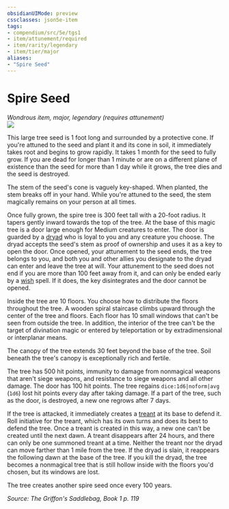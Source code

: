 ```yaml
---
obsidianUIMode: preview
cssclasses: json5e-item
tags:
- compendium/src/5e/tgs1
- item/attunement/required
- item/rarity/legendary
- item/tier/major
aliases: 
- "Spire Seed"
---
```

# Spire Seed
*Wondrous item, major, legendary (requires attunement)*  
![](https://raw.githubusercontent.com/TheGiddyLimit/homebrew/master/_img/TGS1/Spire-Seed.webp#right)  


This large tree seed is 1 foot long and surrounded by a protective cone. If you're attuned to the seed and plant it and its cone in soil, it immediately takes root and begins to grow rapidly. It takes 1 month for the seed to fully grow. If you are dead for longer than 1 minute or are on a different plane of existence than the seed for more than 1 day while it grows, the tree dies and the seed is destroyed.

The stem of the seed's cone is vaguely key-shaped. When planted, the stem breaks off in your hand. While you're attuned to the seed, the stem magically remains on your person at all times.

Once fully grown, the spire tree is 300 feet tall with a 20-foot radius. It tapers gently inward towards the top of the tree. At the base of this magic tree is a door large enough for Medium creatures to enter. The door is guarded by a [dryad](compendium/bestiary/fey/dryad.md) who is loyal to you and any creature you choose. The dryad accepts the seed's stem as proof of ownership and uses it as a key to open the door. Once opened, your attunement to the seed ends, the tree belongs to you, and both you and other allies you designate to the dryad can enter and leave the tree at will. Your attunement to the seed does not end if you are more than 100 feet away from it, and can only be ended early by a [wish](compendium/spells/wish.md) spell. If it does, the key disintegrates and the door cannot be opened.

Inside the tree are 10 floors. You choose how to distribute the floors throughout the tree. A wooden spiral staircase climbs upward through the center of the tree and floors. Each floor has 10 small windows that can't be seen from outside the tree. In addition, the interior of the tree can't be the target of divination magic or entered by teleportation or by extradimensional or interplanar means.

The canopy of the tree extends 30 feet beyond the base of the tree. Soil beneath the tree's canopy is exceptionally rich and fertile.

The tree has 500 hit points, immunity to damage from nonmagical weapons that aren't siege weapons, and resistance to siege weapons and all other damage. The door has 100 hit points. The tree regains `dice:1d6|noform|avg` (`1d6`) lost hit points every day after taking damage. If a part of the tree, such as the door, is destroyed, a new one regrows after 7 days.

If the tree is attacked, it immediately creates a [treant](compendium/bestiary/plant/treant.md) at its base to defend it. Roll initiative for the treant, which has its own turns and does its best to defend the tree. Once a treant is created in this way, a new one can't be created until the next dawn. A treant disappears after 24 hours, and there can only be one summoned treant at a time. Neither the treant nor the dryad can move farther than 1 mile from the tree. If the dryad is slain, it reappears the following dawn at the base of the tree. If you kill the dryad, the tree becomes a nonmagical tree that is still hollow inside with the floors you'd chosen, but its windows are lost.

The tree creates another spire seed once every 100 years.

*Source: The Griffon's Saddlebag, Book 1 p. 119*